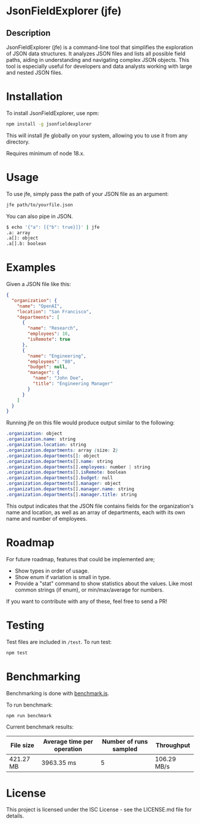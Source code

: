 # JsonFieldExplorer (jfe)

## Description

JsonFieldExplorer (jfe) is a command-line tool that simplifies the exploration of JSON data structures. It analyzes JSON files and lists all possible field paths, aiding in understanding and navigating complex JSON objects. This tool is especially useful for developers and data analysts working with large and nested JSON files.

# Installation

To install JsonFieldExplorer, use npm:

```bash
npm install -g jsonfieldexplorer
```

This will install jfe globally on your system, allowing you to use it from any directory.

Requires minimum of node 18.x.

# Usage

To use jfe, simply pass the path of your JSON file as an argument:

```bash
jfe path/to/yourfile.json
```

You can also pipe in JSON.

```bash
$ echo '{"a": [{"b": true}]}' | jfe
.a: array
.a[]: object
.a[].b: boolean
```

# Examples

Given a JSON file like this:

```json
{
  "organization": {
    "name": "OpenAI",
    "location": "San Francisco",
    "departments": [
      {
        "name": "Research",
        "employees": 10,
        "isRemote": true
      },
      {
        "name": "Engineering",
        "employees": "80",
        "budget": null,
        "manager": {
          "name": "John Doe",
          "title": "Engineering Manager"
        }
      }
    ]
  }
}
```

Running jfe on this file would produce output similar to the following:

```css
.organization: object
.organization.name: string
.organization.location: string
.organization.departments: array (size: 2)
.organization.departments[]: object
.organization.departments[].name: string
.organization.departments[].employees: number | string
.organization.departments[].isRemote: boolean
.organization.departments[].budget: null
.organization.departments[].manager: object
.organization.departments[].manager.name: string
.organization.departments[].manager.title: string
```

This output indicates that the JSON file contains fields for the organization's name and location, as well as an array of departments, each with its own name and number of employees.

# Roadmap

For future roadmap, features that could be implemented are;

- Show types in order of usage.
- Show enum if variation is small in type.
- Provide a "stat" command to show statistics about the values. Like most common strings (if enum), or min/max/average for numbers.

If you want to contribute with any of these, feel free to send a PR!

# Testing

Test files are included in `/test`. To run test:

```bash
npm test
```

# Benchmarking

Benchmarking is done with [benchmark.js](https://benchmarkjs.com/).

To run benchmark:

```bash
npm run benchmark
```

Current benchmark results:


| File size | Average time per operation | Number of runs sampled | Throughput |
| --------- | -------------------------- | ---------------------- | ---------- |
| 421.27 MB | 3963.35 ms                 | 5                      | 106.29 MB/s |


# License

This project is licensed under the ISC License - see the LICENSE.md file for details.
